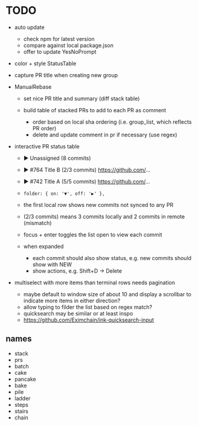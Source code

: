 # TODO

- auto update
  - check npm for latest version
  - compare against local package.json
  - offer to update YesNoPrompt


- color + style StatusTable

- capture PR title when creating new group

- ManualRebase
  - set nice PR title and summary (diff stack table)

  - build table of stacked PRs to add to each PR as comment
    - order based on local sha ordering (i.e. group_list, which reflects PR order)
    - delete and update comment in pr if necessary (use regex)


- interactive PR status table
  - ▶ Unassigned (8 commits)
  - ▶ #764 Title B (2/3 commits)  https://github.com/...
  - ▶ #742 Title A (5/5 commits)  https://github.com/...

  - `folder: { on: '▼', off: '▶' },`
  - the first local row shows new commits not synced to any PR
  - (2/3 commits) means 3 commits locally and 2 commits in remote (mismatch)
  - focus + enter toggles the list open to view each commit
  - when expanded
    - each commit should also show status, e.g. new commits should show with NEW
    - show actions, e.g. Shift+D -> Delete


- multiselect with more items than terminal rows needs pagination
  - maybe default to window size of about 10 and display a scrollbar to indicate more items in either direction?
  - allow typing to filder the list based on regex match?
  - quicksearch may be similar or at least inspo
  - https://github.com/Eximchain/ink-quicksearch-input

## names

- stack
- prs
- batch
- cake
- pancake
- bake
- pile
- ladder
- steps
- stairs
- chain

